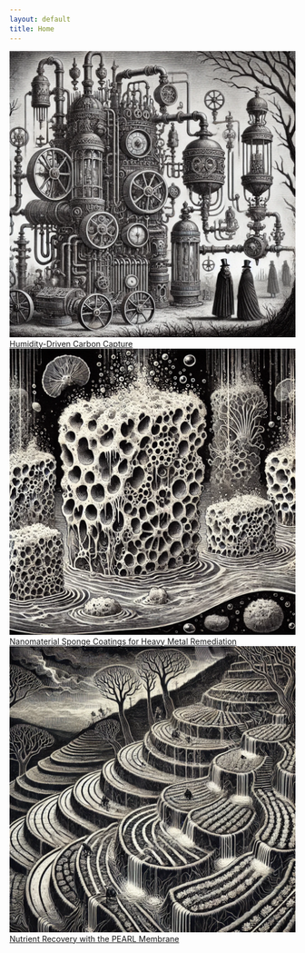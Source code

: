 ```yaml
---
layout: default
title: Home
---
```


<section class="image-grid">
  <a href="dac.html">
    <img src="/assets/images/dac" alt="Image 1 description">
    <span>Humidity-Driven Carbon Capture</span>
  </a>
  <a href="sponge.html">
    <img src="/assets/images/sponge" alt="Image 2 description">
    <span>Nanomaterial Sponge Coatings for Heavy Metal Remediation</span>
  </a>
  <a href="pearl.html">
    <img src="/assets/images/pearl" alt="Image 3 description">
    <span>Nutrient Recovery with the PEARL Membrane</span>
  </a>
</section>
